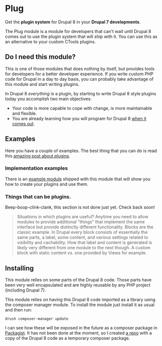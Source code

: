 # Plug
Get the **plugin system** for Drupal 8 in your **Drupal 7 developments**.

The Plug module is a module for developers that can't wait until Drupal 8 comes out to use the plugin system that will ship with it. You can use this as an alternative to your custom CTools plugins.

## Do I need this module?
This is one of those modules that does nothing by itself, but provides tools for developers for a better developer experience. If you write custom PHP code for Drupal in a day to day basis, you can probably take advantage of this module and start writing plugins.

In Drupal 8 _everything_ is a plugin, by starting to write Drupal 8 style plugins today you accomplish two main objectives:

  - Your code is more capable to cope with change, is more maintainable and flexible.
  - You are already learning how you will program for Drupal 8 [when it comes out](http://drupalreleasedate.com/).

## Examples
Here you have a couple of examples. The best thing that you can do is read this [amazing post about plugins](https://drupalize.me/blog/201407/drupal-8-plugins-explained).

### Implementation examples
There is an [example module](modules/plug_example/plug_example.module) shipped with this module that will show you how to create your plugins and use them.

### Things that can be plugins.
Beep-boop-clink-clank, this section is not done just yet. Check back soon!

> Situations in which plugins are useful? Anytime you need to allow modules to provide additional "things" that implement the same interface but provide distinctly different functionality. Blocks are the classic example. In Drupal every block consists of essentially the same parts, a label, some content, and various settings related to visibility and cachability. How that label and content is generated is likely very different from one module to the next though. A custom block with static content vs. one provided by Views for example.

## Installing
This module relies on some parts of the Drupal 8 code. Those parts have been very well encapsulated and are highly reusable by any PHP project (including Drupal 7).

This module relies on having this Drupal 8 code imported as a library using the composer manager module. To install the module just install it as usual and then run:

```
drush composer-manager update
```

I can see how these will be exposed in the future as a composer package in [Packagist](https://packagist.org). It has not been done at the moment, so I created [a repo](https://github.com/mateu-aguilo-bosch/d7-plugins) with a copy of the Drupal 8 code as a temporary composer package.
